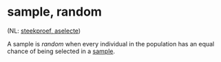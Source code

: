 # sample, random

(NL: [steekproef, aselecte](../nl/steekproef-aselecte.md))

A sample is *random* when every individual in the population has an equal chance of being selected in a [sample](sample.md).
